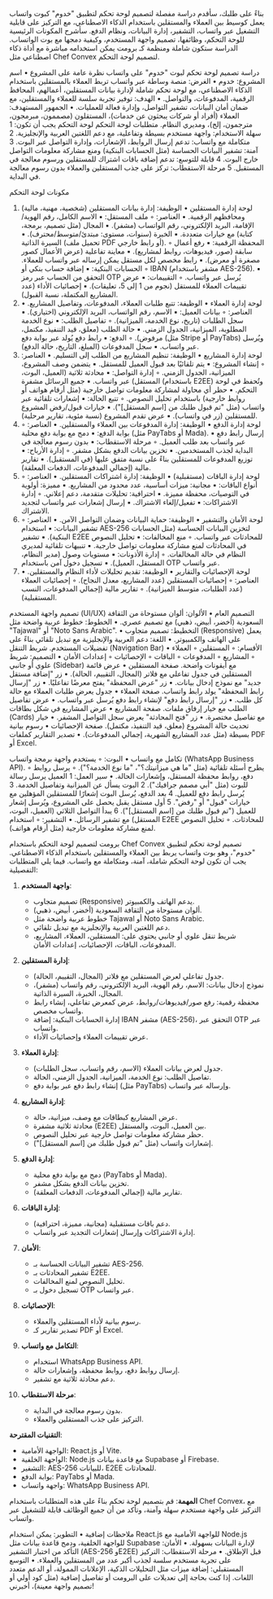 بناءً على طلبك، سأقدم دراسة مفصلة لتصميم لوحة تحكم لتطبيق "خدوم" كبوت واتساب يعمل كوسيط بين العملاء والمستقلين باستخدام الذكاء الاصطناعي، مع التركيز على قابلية التشغيل عبر واتساب، التشفير، إدارة البيانات، ونظام الدفع. سأشرح المكونات الرئيسية للوحة التحكم، وظائفها، تصميم واجهة المستخدم، وكيفية دمجها مع بوت الواتساب. الدراسة ستكون شاملة ومنظمة كـ برومت يمكن استخدامه مباشرة مع أداة ذكاء اصطناعي مثل Chef Convex لتصميم لوحة التحكم.

دراسة تصميم لوحة تحكم لبوت "خدوم" على واتساب
نظرة عامة على المشروع
	•	اسم المشروع: خدوم
	•	الغرض: منصة وساطة عبر واتساب تربط العملاء بالمستقلين باستخدام الذكاء الاصطناعي، مع لوحة تحكم شاملة لإدارة بيانات المستقلين، أعمالهم، المحافظ الرقمية، المدفوعات، والتواصل.
	•	الهدف: توفير تجربة سلسة للعملاء والمستقلين، مع ضمان أمان البيانات، تشفير التواصل، وإدارة فعالة للعمليات.
	•	الجمهور المستهدف: العملاء (أفراد أو شركات يبحثون عن خدمات)، المستقلون (مصممون، مبرمجون، مترجمون، إلخ)، ومديري النظام.
متطلبات لوحة التحكم
لوحة التحكم يجب أن تكون:
	1	سهلة الاستخدام: واجهة مستخدم بسيطة وتفاعلية، مع دعم اللغتين العربية والإنجليزية.
	2	متكاملة مع واتساب: تدعم إرسال الروابط، الإشعارات، وإدارة التواصل عبر البوت.
	3	آمنة: تشفير البيانات الحساسة (مثل الحسابات البنكية) ومنع مشاركة معلومات التواصل خارج البوت.
	4	قابلة للتوسع: تدعم إضافة باقات اشتراك للمستقلين ورسوم معالجة في المستقبل.
	5	مرحلة الاستقطاب: تركز على جذب المستقلين والعملاء بدون رسوم معالجة في البداية.

مكونات لوحة التحكم
1. لوحة إدارة المستقلين
	•	الوظيفة: إدارة بيانات المستقلين (شخصية، مهنية، مالية) ومحافظهم الرقمية.
	•	العناصر:
	◦	ملف المستقل:
	▪	الاسم الكامل، رقم الهوية/الإقامة، البريد الإلكتروني، رقم الواتساب (مشفر).
	▪	المجال (مثل تصميم، برمجة، كتابة) مع خيارات متعددة.
	▪	الخبرة (سنوات، مستوى: مبتدئ/متوسط/محترف).
	▪	السيرة الذاتية (تحميل ملف PDF أو رابط خارجي).
	◦	المحفظة الرقمية:
	▪	رفع أعمال سابقة (صور، فيديوهات، روابط لمشاريع).
	▪	معاينة تفاعلية (عرض الأعمال كصور مصغرة أو معرض).
	▪	رابط مخصص لكل مستقل يمكن إرساله عبر واتساب للعملاء.
	◦	الحسابات البنكية:
	▪	إضافة حساب بنكي أو IBAN (مشفر باستخدام AES-256).
	▪	التحقق من الحساب عبر رمز OTP يُرسل عبر واتساب.
	◦	التقييمات:
	▪	عرض تقييمات العملاء للمستقل (نجوم من 1 إلى 5، تعليقات).
	▪	إحصائيات الأداء (عدد المشاريع المكتملة، نسبة القبول).
2. لوحة إدارة العملاء
	•	الوظيفة: تتبع طلبات العملاء، المدفوعات، وتفاصيل المشاريع.
	•	العناصر:
	◦	بيانات العميل:
	▪	الاسم، رقم الواتساب، البريد الإلكتروني (اختياري).
	▪	سجل الطلبات (تاريخ، نوع الخدمة، الميزانية).
	◦	تفاصيل الطلب:
	▪	نوع الخدمة المطلوبة، الميزانية، الجدول الزمني.
	▪	حالة الطلب (معلق، قيد التنفيذ، مكتمل، مرفوض).
	◦	الدفع:
	▪	رابط دفع يُولد عبر بوابة دفع (مثل Stripe أو PayTabs) ويُرسل عبر واتساب.
	▪	سجل المدفوعات (المبلغ، التاريخ، حالة الدفع).
3. لوحة إدارة المشاريع
	•	الوظيفة: تنظيم المشاريع من الطلب إلى التسليم.
	•	العناصر:
	◦	إنشاء المشروع:
	▪	يتم تلقائيًا بعد قبول العميل للمستقل.
	▪	يتضمن وصف المشروع، الميزانية، الجدول الزمني.
	◦	إدارة التواصل:
	▪	محادثة ثلاثية (العميل، البوت، المستقل) عبر واتساب.
	▪	جميع الرسائل مشفرة (باستخدام E2EE) وتُحفظ في لوحة التحكم.
	▪	حظر أي محاولة لمشاركة معلومات تواصل خارجية (مثل أرقام هواتف أو روابط خارجية) باستخدام تحليل النصوص.
	◦	تتبع الحالة:
	▪	إشعارات تلقائية عبر واتساب (مثل "تم قبول طلبك من [اسم المستقل]").
	▪	خيارات قبول/رفض المشروع للمستقلين (زر في واتساب).
	▪	عرض تقدم المشروع (نسبة مئوية، تقارير مرحلية).
4. لوحة إدارة الدفع
	•	الوظيفة: إدارة المدفوعات بين العملاء والمستقلين.
	•	العناصر:
	◦	بوابة الدفع:
	▪	دمج مع بوابة دفع محلية (مثل PayTabs أو Mada).
	▪	إرسال رابط دفع عبر واتساب بعد طلب العميل.
	◦	مرحلة الاستقطاب:
	▪	بدون رسوم معالجة في البداية لجذب المستخدمين.
	▪	تخزين بيانات الدفع بشكل مشفر.
	◦	إدارة الأرباح:
	▪	توزيع المدفوعات للمستقلين بناءً على نسبة متفق عليها (في المستقبل).
	▪	تقارير مالية (إجمالي المدفوعات، الدفعات المعلقة).
5. لوحة إدارة الباقات (مستقبلية)
	•	الوظيفة: إدارة اشتراكات المستقلين.
	•	العناصر:
	◦	أنواع الباقات:
	▪	مجانية: ميزات أساسية، عدد محدود من المشاريع.
	▪	مميزة: أولوية في التوصيات، محفظة مميزة.
	▪	احترافية: تحليلات متقدمة، دعم إعلاني.
	◦	إدارة الاشتراكات:
	▪	تفعيل/إلغاء الاشتراك.
	▪	إرسال إشعارات عبر واتساب لتجديد الاشتراك.
6. لوحة الأمان والتشفير
	•	الوظيفة: حماية البيانات وضمان التواصل الآمن.
	•	العناصر:
	◦	تشفير البيانات:
	▪	استخدام AES-256 لتخزين البيانات الحساسة (مثل الحسابات البنكية).
	▪	تشفير E2EE للمحادثات عبر واتساب.
	◦	منع المخالفات:
	▪	تحليل النصوص في المحادثات لمنع مشاركة معلومات تواصل خارجية.
	▪	تنبيهات تلقائية لمديري النظام في حالة المخالفات.
	◦	إدارة الأذونات:
	▪	مستويات وصول (مدير النظام، المستقل، العميل).
	▪	تسجيل دخول آمن باستخدام OTP عبر واتساب.
7. لوحة الإحصائيات والتقارير
	•	الوظيفة: تقديم تحليلات لأداء النظام والمستقلين.
	•	العناصر:
	◦	إحصائيات المستقلين (عدد المشاريع، معدل النجاح).
	◦	إحصائيات العملاء (عدد الطلبات، متوسط الميزانية).
	◦	تقارير مالية (إجمالي المدفوعات، النسب المستقبلية).

تصميم واجهة المستخدم (UI/UX)
التصميم العام
	•	الألوان: ألوان مستوحاة من الثقافة السعودية (أخضر، أبيض، ذهبي) مع تصميم عصري.
	•	الخطوط: خطوط عربية واضحة مثل "Tajawal" أو "Noto Sans Arabic".
	•	التخطيط: تصميم متجاوب (Responsive) يعمل على الهاتف والكمبيوتر.
	•	اللغة: دعم العربية والإنجليزية مع تبديل تلقائي بناءً على تفضيلات المستخدم.
شريط التنقل (Navigation Bar)
	•	الأقسام:
	◦	المستقلين
	◦	العملاء
	◦	المشاريع
	◦	المدفوعات
	◦	الباقات
	◦	الإحصائيات
	◦	إعدادات الأمان
	•	التصميم: شريط علوي أو جانبي (Sidebar) مع أيقونات واضحة.
صفحة المستقلين
	•	عرض قائمة المستقلين في جدول تفاعلي مع فلاتر (المجال، التقييم، الحالة).
	•	زر "إضافة مستقل جديد" مع نموذج إدخال بيانات.
	•	زر "عرض المحفظة" يفتح معرضًا تفاعليًا.
	•	زر "إرسال رابط المحفظة" يولد رابط واتساب.
صفحة العملاء
	•	جدول يعرض طلبات العملاء مع حالة كل طلب.
	•	زر "إرسال رابط دفع" لإنشاء رابط دفع يُرسل عبر واتساب.
	•	عرض تفاصيل الطلب مع خيار إرفاق ملفات.
صفحة المشاريع
	•	عرض المشاريع في شكل بطاقات (Cards) مع تفاصيل مختصرة.
	•	زر "فتح المحادثة" يعرض سجل التواصل المشفر.
	•	خيار تحديث حالة المشروع (معلق، قيد التنفيذ، مكتمل).
صفحة الإحصائيات
	•	رسوم بيانية بسيطة (مثل عدد المشاريع الشهرية، إجمالي المدفوعات).
	•	تصدير التقارير كملفات PDF أو Excel.

تكامل مع واتساب
	•	البوت:
	◦	يستخدم واجهة برمجة واتساب (WhatsApp Business API).
	◦	يطرح أسئلة تلقائية (مثل "ما هي ميزانيتك؟"، "ما نوع الخدمة؟").
	◦	يرسل روابط دفع، روابط محفظة المستقل، وإشعارات الحالة.
	•	سير العمل:
	1	العميل يرسل رسالة للبوت (مثل "أبي مصمم جرافيك").
	2	البوت يسأل عن الميزانية وتفاصيل الخدمة.
	3	يُرسل رابط دفع للعميل.
	4	بعد الدفع، يُرسل البوت إشعارًا للمستقلين المؤهلين مع خيارات "قبول" أو "رفض".
	5	أول مستقل يقبل يحصل على المشروع، ويُرسل إشعار للعميل ("تم قبول طلبك من [اسم المستقل]").
	6	يبدأ التواصل الثلاثي (العميل، البوت، المستقل) مع تشفير الرسائل.
	•	التشفير:
	◦	استخدام E2EE للمحادثات.
	◦	تحليل النصوص لمنع مشاركة معلومات خارجية (مثل أرقام هواتف).

برومت لتصميم لوحة التحكم باستخدام Chef Convex
تصميم لوحة تحكم لتطبيق "خدوم"، وهو بوت واتساب يربط بين العملاء والمستقلين باستخدام الذكاء الاصطناعي. يجب أن تكون لوحة التحكم شاملة، آمنة، ومتكاملة مع واتساب. فيما يلي المتطلبات التفصيلية:

1. **واجهة المستخدم**:
   - تصميم متجاوب (Responsive) يدعم الهاتف والكمبيوتر.
   - ألوان مستوحاة من الثقافة السعودية (أخضر، أبيض، ذهبي).
   - خطوط عربية واضحة مثل Tajawal أو Noto Sans Arabic.
   - دعم اللغتين العربية والإنجليزية مع تبديل تلقائي.
   - شريط تنقل علوي أو جانبي يحتوي على: المستقلين، العملاء، المشاريع، المدفوعات، الباقات، الإحصائيات، إعدادات الأمان.

2. **إدارة المستقلين**:
   - جدول تفاعلي لعرض المستقلين مع فلاتر (المجال، التقييم، الحالة).
   - نموذج إدخال بيانات: الاسم، رقم الهوية، البريد الإلكتروني، رقم واتساب (مشفر)، المجال، الخبرة، السيرة الذاتية.
   - محفظة رقمية: رفع صور/فيديوهات/روابط، عرض كمعرض تفاعلي، إنشاء رابط واتساب مخصص.
   - إدارة الحسابات البنكية: إضافة IBAN مشفر (AES-256)، التحقق عبر OTP عبر واتساب.
   - عرض تقييمات العملاء وإحصائيات الأداء.

3. **إدارة العملاء**:
   - جدول لعرض بيانات العملاء (الاسم، رقم واتساب، سجل الطلبات).
   - تفاصيل الطلب: نوع الخدمة، الميزانية، الجدول الزمني، الحالة.
   - إنشاء رابط دفع عبر بوابة دفع (مثل PayTabs) وإرساله عبر واتساب.

4. **إدارة المشاريع**:
   - عرض المشاريع كبطاقات مع وصف، ميزانية، حالة.
   - محادثة ثلاثية مشفرة (E2EE) بين العميل، البوت، والمستقل.
   - حظر مشاركة معلومات تواصل خارجية عبر تحليل النصوص.
   - إشعارات واتساب (مثل "تم قبول طلبك من [اسم المستقل]").

5. **إدارة الدفع**:
   - دمج مع بوابة دفع محلية (PayTabs أو Mada).
   - تخزين بيانات الدفع بشكل مشفر.
   - تقارير مالية (إجمالي المدفوعات، الدفعات المعلقة).

6. **إدارة الباقات**:
   - دعم باقات مستقبلية (مجانية، مميزة، احترافية).
   - إدارة الاشتراكات وإرسال إشعارات التجديد عبر واتساب.

7. **الأمان**:
   - تشفير البيانات الحساسة بـ AES-256.
   - تشفير المحادثات بـ E2EE.
   - تحليل النصوص لمنع المخالفات.
   - تسجيل دخول بـ OTP عبر واتساب.

8. **الإحصائيات**:
   - رسوم بيانية لأداء المستقلين والعملاء.
   - تصدير تقارير كـ PDF أو Excel.

9. **التكامل مع واتساب**:
   - استخدام WhatsApp Business API.
   - إرسال روابط دفع، روابط محفظة، وإشعارات حالة.
   - دعم محادثة ثلاثية مع تشفير.

10. **مرحلة الاستقطاب**:
    - بدون رسوم معالجة في البداية.
    - التركيز على جذب المستقلين والعملاء.

**التقنيات المقترحة**:
- الواجهة الأمامية: React.js أو Vite.
- الواجهة الخلفية: Node.js مع قاعدة بيانات Supabase أو Firebase.
- التشفير: AES-256 للبيانات، E2EE للمحادثات.
- بوابة الدفع: PayTabs أو Mada.
- واجهة واتساب: WhatsApp Business API.

**المهمة**: قم بتصميم لوحة تحكم بناءً على هذه المتطلبات باستخدام Chef Convex، مع التركيز على واجهة مستخدم سهلة وآمنة، وتأكد من أن جميع الوظائف قابلة للتشغيل عبر واتساب.

ملاحظات إضافية
	•	التطوير: يمكن استخدام React.js للواجهة الأمامية مع Node.js للواجهة الخلفية، ودمج قاعدة بيانات مثل Supabase لإدارة البيانات بسهولة.
	•	الأمان: التأكد من اختبار التشفير (AES-256 وE2EE) قبل الإطلاق.
	•	مرحلة الاستقطاب: التركيز على تجربة مستخدم سلسة لجذب أكبر عدد من المستقلين والعملاء.
	•	التوسع المستقبلي: إضافة ميزات مثل التحليلات الذكية، الإعلانات الممولة، أو الدعم متعدد اللغات.
إذا كنت بحاجة إلى تعديلات على البرومت أو تفاصيل إضافية (مثل كود أولي أو تصميم واجهة معينة)، أخبرني!